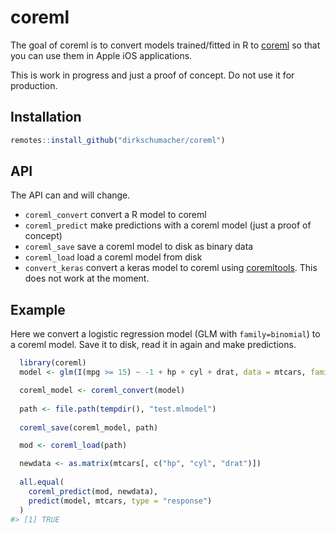 
<!-- README.md is generated from README.Rmd. Please edit that file -->

# coreml

The goal of coreml is to convert models trained/fitted in R to
[coreml](https://developer.apple.com/documentation/coreml) so that you
can use them in Apple iOS applications.

This is work in progress and just a proof of concept. Do not use it for
production.

## Installation

``` r
remotes::install_github("dirkschumacher/coreml")
```

## API

The API can and will change.

  - `coreml_convert` convert a R model to coreml
  - `coreml_predict` make predictions with a coreml model (just a proof
    of concept)
  - `coreml_save` save a coreml model to disk as binary data
  - `coreml_load` load a coreml model from disk
  - `convert_keras` convert a keras model to coreml using
    [coremltools](https://github.com/apple/coremltools). This does not
    work at the moment.

## Example

Here we convert a logistic regression model (GLM with `family=binomial`)
to a coreml model. Save it to disk, read it in again and make
predictions.

``` r
  library(coreml)
  model <- glm(I(mpg >= 15) ~ -1 + hp + cyl + drat, data = mtcars, family = binomial())

  coreml_model <- coreml_convert(model)
  
  path <- file.path(tempdir(), "test.mlmodel")
  
  coreml_save(coreml_model, path)

  mod <- coreml_load(path)

  newdata <- as.matrix(mtcars[, c("hp", "cyl", "drat")])
  
  all.equal(
    coreml_predict(mod, newdata),
    predict(model, mtcars, type = "response")
  )
#> [1] TRUE
```
